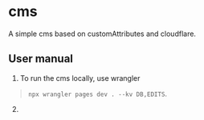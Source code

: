 # cms

A simple cms based on customAttributes and cloudflare.


## User manual

1. To run the cms locally, use wrangler 
> `npx wrangler pages dev . --kv DB,EDITS`.
2. 